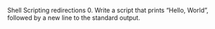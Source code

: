Shell Scripting redirections
0. Write a script that prints “Hello, World”, followed by a new line to the standard output.

